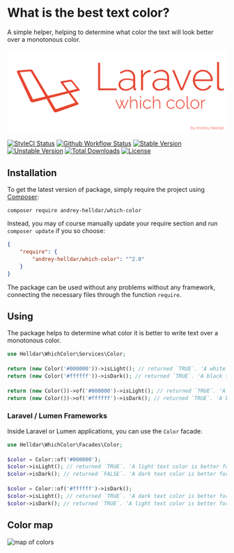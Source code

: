 # What is the best text color?


A simple helper, helping to determine what color the text will look better over a monotonous color.

<p align="center">
    <img src="/.github/home-page-images/screenshot.png?raw=true" alt="What is the best text color"/>
</p>


[![StyleCI Status][badge_styleci]][link_styleci]
[![Github Workflow Status][badge_build]][link_build]
[![Stable Version][badge_stable]][link_packagist]
[![Unstable Version][badge_unstable]][link_packagist]
[![Total Downloads][badge_downloads]][link_packagist]
[![License][badge_license]][link_license]


## Installation


To get the latest version of package, simply require the project using [Composer](https://getcomposer.org):

```
composer require andrey-helldar/which-color
```

Instead, you may of course manually update your require section and run `composer update` if you so choose:

```json
{
    "require": {
        "andrey-helldar/which-color": "^2.0"
    }
}
```

The package can be used without any problems without any framework, connecting the necessary files through the function `require`.


## Using


The package helps to determine what color it is better to write text over a monotonous color.

```php
use Helldar\WhichColor\Services\Color;

return (new Color('#000000'))->isLight(); // returned `TRUE`. 'A white text color is better for black background'
return (new Color('#ffffff'))->isDark(); // returned `TRUE`. 'A black text color is better for white background'

return (new Color())->of('#000000')->isLight(); // returned `TRUE`. 'A white text color is better for black background'
return (new Color())->of('#ffffff')->isDark(); // returned `TRUE`. 'A black text color is better for white background'
```

### Laravel / Lumen Frameworks

Inside Laravel or Lumen applications, you can use the `Color` facade:

```php
use Helldar\WhichColor\Facades\Color;

$color = Color::of('#000000');
$color->isLight(); // returned `TRUE`. 'A light text color is better for dark background'
$color->isDark(); // returned `FALSE`. 'A dark text color is better for light background'

$color = Color::of('#ffffff')->isDark();
$color->isLight(); // returned `TRUE`. 'A dark text color is better for light background'
$color->isDark(); // returned `TRUE`. 'A light text color is better for dark background'
```

## Color map

![map of colors](https://user-images.githubusercontent.com/10347617/43231090-85dfba92-9073-11e8-9dbc-d2968b5ef1a2.png)


[badge_build]:          https://img.shields.io/github/workflow/status/andrey-helldar/which-color/phpunit?style=flat-square

[badge_downloads]:      https://img.shields.io/packagist/dt/andrey-helldar/which-color.svg?style=flat-square

[badge_license]:        https://img.shields.io/packagist/l/andrey-helldar/which-color.svg?style=flat-square

[badge_stable]:         https://img.shields.io/github/v/release/andrey-helldar/which-color?label=stable&style=flat-square

[badge_styleci]:        https://styleci.io/repos/142359733/shield

[badge_unstable]:       https://img.shields.io/badge/unstable-dev--master-orange?style=flat-square

[link_build]:           https://github.com/andrey-helldar/which-color/actions

[link_license]:         LICENSE

[link_packagist]:       https://packagist.org/packages/andrey-helldar/which-color

[link_styleci]:         https://github.styleci.io/repos/142359733
